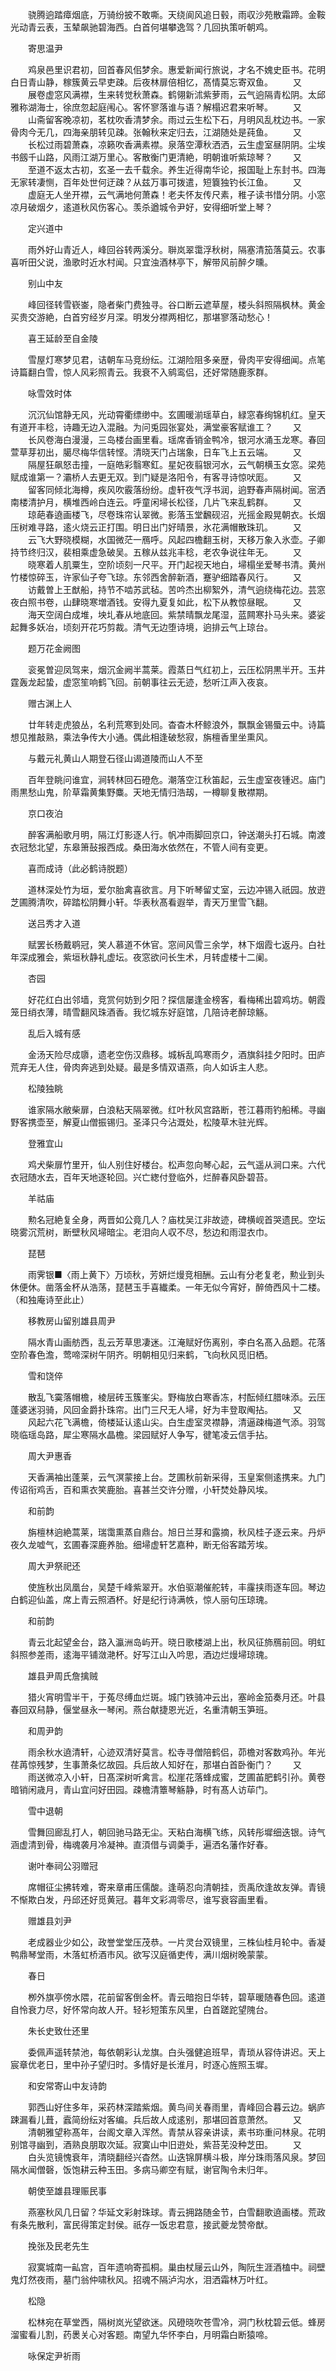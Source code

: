 <!-- { "loadSidebar": true } -->
　　骁腾逈踏瘴烟底，万骑纷披不敢嘶。天绕阆风追日毂，雨収沙苑散霜蹄。金鞍光动青云表，玉辇飙驰碧海西。白首何堪攀逸驾？几回执策听朝鸡。

　　寄思温尹

　　鸡泉邑里识君初，回首春风佀梦余。惠爱新闻行旅说，才名不媿史臣书。花明白日青山静，稼簇黄云早吏疎。后夜林扉倍相忆，髙情莫忘寄双鱼。
　　又
　　展卷虚窓风满襟，生来转觉秋萧森。鹤翎新沭紫萝雨，云气逈隔青松阴。太邱雅称湖海士，徐庶忽起庭闱心。客怀寥落谁与语？解榻迟君来听琴。
　　又
　　山斋留客晚凉初，茗枕吹香清梦余。雨过云生松下石，月明风乱枕边书。一家骨肉今无几，四海亲朋转见疎。张翰秋来定归去，江湖随处是莼鱼。
　　又
　　长松过雨碧萧森，凉籁吹香满素襟。泉落空潭秋洒洒，云生虚室昼阴阴。尘埃书劔千山路，风雨江湖万里心。客散衡门更清絶，明朝谁听紫琼琴？
　　又
　　至道不返太古初，玄圣一去千载余。养生近得南华论，报国耻上东封书。四海无家转凄恻，百年处世何迂疎？从兹万事可拨遣，短簔独钓长江鱼。
　　又
　　虚庭无人坐开襟，云气满地何萧森！老夫怀友传尺素，稚子读书惜分阴。小窓凉月破烟夕，逺道秋风伤客心。羡杀遒城令尹好，安得细听堂上琴？

　　定兴道中

　　雨外好山青近人，峰回谷转两溪分。聨岚翠霭浮秋树，隔塞清笳落莫云。农事喜听田父说，渔歌时近水村闻。只宜浊酒林亭下，解带风前醉夕曛。

　　别山中友

　　峰回径转雪嵚崟，隐者柴门费独寻。谷口断云遮草屋，楼头斜照隔枫林。黄金买贵交游絶，白首穷经岁月深。明发分襟两相忆，那堪寥落动愁心！

　　喜王延龄至自金陵

　　雪屋灯寒梦见君，诘朝车马竞纷纭。江湖险阻多亲歴，骨肉平安得细闻。点笔诗篇翻白雪，惊人风彩照青云。我衰不入鹓鸾侣，还好常随鹿豕群。

　　咏雪效时体

　　沉沉仙馆静无风，光动霄衢缥缈中。玄圃暖湔瑶草白，緑窓春绚锦机红。皇天有道开丰稔，诗趣无边入混融。为问兎园张宴处，满堂豪客赋谁工？
　　又
　　长风卷海白漫漫，三岛楼台画里看。瑶席香销金鸭冷，银河水涌玉龙寒。春回萱草芽初出，臈尽梅华信转悭。清晓天门占瑞象，日车飞上五云端。
　　又
　　隔屋狂飙怒击撞，一庭皓彩翳寒釭。星妃夜翦银河水，云气朝横玉女窓。梁苑赋成谁第一？灞桥人去更无双。到门疑是洛阳令，有客寻诗惊吠厖。
　　又
　　留客同倾北海樽，疾风吹霰落纷纷。虚轩夜气浮书润，逈野春声隔树闻。宻洒南楼清护月，横堆西岭白连云。呼童闲埽长松径，几片飞来乱鹤群。
　　又
　　琼葩春遶画楼飞，尽卷珠帘认翠微。影落玉堂飜砚沼，光摇金殿晃朝衣。长烟压树难寻路，逺火烧云正打围。明日出门好晴景，氷花满帽散珠玑。
　　又
　　云飞大野晓模糊，水国微茫一鴈呼。风起四檐翻玉树，天移万象入氷壶。子卿持节终归汉，裴相乘虚急破吴。五稼从兹兆丰稔，老农争说往年无。
　　又
　　晓寒着人肌粟生，空阶顷刻一尺平。开门起视天地白，埽榻坐爱琴书清。黄州竹楼惊碎玉，许家仙子夸飞琼。东邻西舍醉新酒，蹇驴细踏春风行。
　　又
　　访戴曽上王猷船，持节不啮苏武毡。苦吟杰出柳絮外，清气逈绕梅花边。芸窓夜白照书卷，山肆晓寒増酒钱。安得九夏复如此，松下从教惊昼眠。
　　又
　　海天空阔白成堆，坱圠春从地底回。紫禁晴飘龙尾湿，蓝闗寒扑马头来。婆娑起舞多妖冶，顷刻开花巧剪裁。清气无边堕诗境，逈排云气上琼台。

　　题万花金阙图

　　衮冕曽迎凤驾来，烟沉金阙半蒿莱。霞蒸日气红初上，云压松阴黒半开。玉井霆轰龙起蛰，虚窓笙响鹤飞回。前朝事往云无迹，愁听江声入夜哀。

　　赠古渊上人

　　廿年转走虎狼丛，名利荒寒到处同。杳杳木杯鲸浪外，飘飘金锡蜃云中。诗篇想见推敲熟，乘法争传大小通。偶此相逢破愁寂，旃檀香里坐熏风。

　　与戴元礼黄山人期登石径山谒道陵而山人不至

　　百年登眺问谁宜，涧转林回石磴危。潮落空江秋笛起，云生虚室夜锺迟。庙门雨黒愁山鬼，阶草霜黄集野麋。天地无情归浩刼，一樽聊复散襟期。

　　京口夜泊

　　醉客满船歌月明，隔江灯影逐人行。帆冲雨脚回京口，钟送潮头打石城。南渡衣冠愁北望，东皋箫鼔报西成。桑田海水依然在，不管人间有变更。

　　喜而成诗（此必鹤诗脱题）

　　道林深处竹为垣，爱尔胎禽喜欲言。月下听琴留丈室，云边冲锡入祇园。放逰芝圃腾清吹，碎踏松阴舞小轩。华表秋髙看遐举，青天万里雪飞翻。

　　送吕秀才入道

　　赋罢长杨戴鹖冠，笑人慕道不休官。窓间风雪三余学，林下烟霞七返丹。白社年深成雅会，紫垣秋静礼虚坛。夜窓欲问长生术，月转虚楼十二阑。

　　杏园

　　好花红白出邻墙，竞赏何妨到夕阳？探信屡逢金榜客，看梅稀出碧鸡坊。朝霞笼日绡衣薄，晴雪翻风珠酒香。我忆城东好庭馆，几陪诗老醉琼觞。

　　乱后入城有感

　　金汤天险尽成隳，遗老空伤汉鼎移。城柝乱鸣寒雨夕，酒旗斜挂夕阳时。田庐荒弃无人住，骨肉奔逃到处疑。最是多情双语燕，向人如诉主人悲。

　　松陵独眺

　　谁家隔水敝柴扉，白浪粘天隔翠微。红叶秋风宫路断，苍江暮雨钓船稀。寻幽野客携壶至，解夏山僧振锡归。圣泽只今沾溉处，松陵草木驻光辉。

　　登雅宜山

　　鸡犬柴扉竹里开，仙人别住好楼台。松声忽向琴心起，云气遥从涧口来。六代衣冠随水去，百年天地逐轮回。兴亡緫付登临外，烂醉春风卧碧苔。

　　羊祜庙

　　勲名冠絶复全身，两晋如公竟几人？庙枕吴江非故迹，碑横岘首哭遗民。空坛晓雾沉荒树，断壁秋风埽暗尘。老泪向人収不尽，愁边和雨湿衣巾。

　　琵琶

　　雨霁银■〈雨上黄下〉万顷秋，芳妍烂熳竞相酬。云山有分老复老，勲业到头休便休。凿落金杯从浩荡，琵琶玉手喜纎柔。一年无似今宵好，醉倚西风十二楼。（和独庵诗至此止）

　　移教房山留别雄县周尹

　　隔水青山画舫西，乱云芳草思凄迷。江淹赋好伤离别，李白名髙入品题。花落空阶春色澹，莺啼深树午阴齐。明朝相见归来鹤，飞向秋风觅旧栖。

　　雪和饶倅

　　散乱飞霙落帽檐，棱层砖玉簇峯尖。野梅放白寒香冻，村酝倾红腊味添。云压蓬婆迷羽骑，风回金爵扑珠帘。出门三尺无人埽，好为丰登取阄拈。
　　又
　　风起六花飞满檐，倚楼延认逺山尖。白生虚室灵襟静，清逼疎梅道气添。羽驾晓临瑶岛路，犀尘寒隔水晶檐。梁园赋好人争写，徤笔凌云信手拈。

　　周大尹惠香

　　天香满袖出蓬莱，云气溟蒙接上台。芝圃秋前新采得，玉皇案侧逺携来。九门传诏衔鸡舌，百和熏衣笑鹿胎。喜甚兰交许分赠，小轩焚处静风埃。

　　和前韵

　　旃檀林逈絶蒿莱，瑞霭熏蒸自鼎台。旭日兰芽和露摘，秋风桂子逐云来。丹炉夜久龙嘘气，玄圃春深鹿养胎。细埽虚轩艺嘉种，断无俗客踏芳埃。

　　周大尹祭祀还

　　使旌秋出凤凰台，吴楚千峰紫翠开。水伯驱潮催舵转，丰霳挟雨逐车回。琴边白鹤迎仙盖，席上青云照酒杯。好是纪行诗满帙，惊人丽句压琼瑰。

　　和前韵

　　青云北起望金台，路入瀛洲岛屿开。晓日歌楼湖上出，秋风征斾鴈前回。明虹斜照参差雨，逺海平铺潋滟杯。好写江山入吟思，酒边烂熳埽琼瑰。

　　雄县尹周氏詹擒贼

　　猎火宵明雪半干，于菟尽缚血烂斑。城门铁骑冲云出，塞岭金笳奏月还。叶县春回双舄静，偃堂昼永一琴闲。燕台献捷恩光近，名重清朝玉笋班。

　　和周尹韵

　　雨余秋水遶清轩，心迹双清好莫言。松寺寻僧陪鹤侣，茆檐对客数鸡孙。年光荏苒惊残梦，生事萧条忆故园。兵后故人知好在，那堪白首卧衡门？
　　又
　　雨送微凉入小轩，日髙深树听禽言。松崖花落蜂成蜜，芝圃苖肥鹤引孙。黄卷暗销闲歳月，青山宜问好田园。疎檐清簟琴觞静，时有髙人访荜门。

　　雪中退朝

　　雪舞回廊乱打人，朝回驰马路无尘。天粘白海横飞练，风转彤墀细迭银。诗气涵虚清到骨，梅魂袭月冷凝神。直湏借与调羮手，遍洒名藩作好春。

　　谢叶奉祠公羽赠冠

　　席帽征尘拂转难，寄来章甫压儒酸。逢萌忍向清朝挂，贡禹欣逢故友弹。青镜不惭欺白发，丹邱还好觅黄冠。暮年文彩凋零尽，谁写衰容画里看。

　　赠雄县刘尹

　　老成器业少如公，政誉堂堂压茂恭。一片灵台双镜里，三株仙桂月轮中。香凝鸭鼎琴堂雨，木落虹桥酒市风。欲写汉庭循吏传，满川烟树晚蒙蒙。

　　春日

　　栁外旗亭傍水隈，花前留客倒金杯。青云暗抱日华转，碧草暖随春色回。逺道自怜衰力尽，好怀常向故人开。轻衫短策东风里，白首蹉跎望隗台。

　　朱长史致仕还里

　　委佩声遥转禁池，每依朝彩认龙旗。白头强健追班早，青琐从容侍讲迟。天上宸章优老日，里中孙子望归时。多情好是长淮月，时逐心旌照玉墀。

　　和安常寄山中友诗韵

　　郭西山好住多年，采药林深踏紫烟。黄鸟间关春雨里，青峰回合暮云边。蜗庐踈漏看儿葺，蠧简纷纭对客编。兵后故人成逺别，那堪回首意萧然。
　　又
　　清朝雅望称髙年，台阁文章入浑然。青禁从容亲讲读，素书珎重问林泉。花明别馆寻幽到，酒熟良朋取次延。寂寞山中旧逰处，紫苔芜没种芝田。
　　又
　　白头览镜愧衰年，清晓翻经兴杳然。山迭锦屏横斗极，岸分珠雨落风泉。梦回隔水闻僧磬，饭饱耕云种玉田。多病马卿空有赋，谢官陶令未归年。

　　朝使至雄县理赈民事

　　燕塞秋风几日留？华延文彩射珠球。青云拥路随金节，白雪翻歌遶画楼。荒政有条先散利，富民得策定封侯。祇存一饭忠君意，接武夔龙赞帝猷。

　　挽张及民老先生

　　寂寞城南一畆宫，百年遗响寄孤桐。巢由杖屦云山外，陶阮生涯酒榼中。祠壁鬼灯然夜雨，墓门翁仲啸秋风。招魂不隔泸沟水，泪洒霜林万叶红。

　　松隐

　　松林宛在草堂西，隔树岚光望欲迷。风磴晓吹苍雪冷，洞门秋枕碧云低。蜂房溜蜜看儿割，药褁关心对客题。南望九华怀李白，月明霜白断猿啼。

　　咏保定尹祈雨

